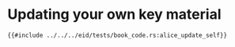 # Updating your own key material

```rust,no_run,noplayground
{{#include ../../../eid/tests/book_code.rs:alice_update_self}}
```